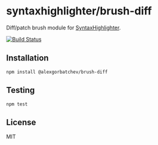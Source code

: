 # syntaxhighlighter/brush-diff

Diff/patch brush module for [SyntaxHighlighter](https://github.com/syntaxhighlighter).

[![Build Status](https://travis-ci.org/syntaxhighlighter/brush-diff.svg)](https://travis-ci.org/syntaxhighlighter/brush-diff)

## Installation

    npm install @alexgorbatchev/brush-diff

## Testing

    npm test

## License

MIT
